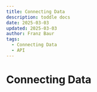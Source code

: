 ```yaml
---
title: Connecting Data
description: toddle docs
date: 2025-03-03
updated: 2025-03-03
author: Franz Baur
tags: 
  - Connecting Data
  - API
---
```


# Connecting Data